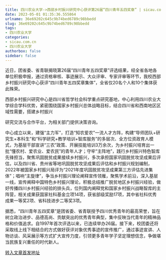 ```yaml
---
title: 四川农业大学->西部乡村振兴研究中心获评第26届“四川青年五四奖章” | sicau.com.cn
date: 2023-05-01 01:35:36.555864
urlname: 36e69202c645c9b74bed6789c98bbedd
slug: 36e69202c645c9b74bed6789c98bbedd
tags: 
- 四川农业大学
categories:
- sicau.com.cn
- 四川农业大学
authorbox: false
sidebar: false
---
```

近日，团省委、省青联揭晓第26届“四川青年五四奖章”评选结果，经全省各地各单位积极申报，通过资格审核、事迹展示、大众评审、专家评审等环节，我校西部乡村振兴研究中心获评“四川青年五四奖章集体”，全省仅20名个人和10个集体获此殊荣。

西部乡村振兴研究中心是四川省哲学社会科学重点研究基地，中心利用四川农业大学综合学科优势，紧密围绕国家乡村振兴总体战略目标，结合四川省和西南地区区域性需要，搭建乡村振兴
<!--more-->
研究交流与合作平台，为相关部门提供决策咨询。

中心成立以来，建强“主力军”，打造“知农爱农”一流人才方阵，构建“导师团队+研究生+本科生”和“科学研究+教学培训+智库服务”的多层次、全方位资政育人模式，为基层干部宣讲“三农”政策、开展技能培训3万余次，为乡村振兴培育出一批“懂农村、爱农业、爱农民”的青年人才；守牢“主阵地”，践行乡村振兴特色智库先锋担当，聚焦巩固脱贫成果接续乡村振兴，多次承担国家巩固脱贫攻坚成果后评估，以及四川省、贵州省等地巩固脱贫攻坚成果后评估和乡村振兴规划编制，2022年被国家乡村振兴局评为“2021年度巩固脱贫攻坚成果第三方评估先进集体”；唱响“主旋律”，争当乡村振兴理论阐释宣传领雁，聚焦学术前沿，深入基层一线，宣传阐释中国特色乡村振兴理论，积极总结推广脱贫地区乡村振兴经验，做好传播四川乡村振兴经验的排头兵，位列国内阐释党和国家乡村振兴战略智库的主阵营，相关成果获国家社科基金立项14项，获省部级奖励17项，其中省社科优秀成果一等奖2项、省科技进步二等奖3项。

据悉，“四川青年五四奖章”是团省委、省青联授予四川优秀青年的最高荣誉，旨在树立政治进步、品德高尚、贡献突出的优秀青年典型，集中反映当代青年的精神品格和价值追求。自1997年首次评选以来，已连续举办26届。接下来，校团委还将采取线上线下相结合的方式做好获评对象优秀事迹的宣传推广，通过事迹宣讲、人物访谈、风采展示等方式扩大宣传力度，引领更多青年学子坚定理想信念，争做堪当民族复兴重任的时代新人。



[转入文章首发地址](https://news.sicau.edu.cn/info/1135/72045.htm)